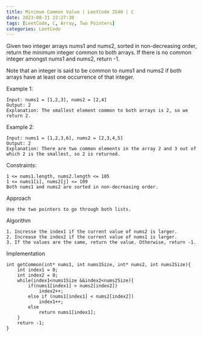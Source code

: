 ```yaml
---
title: Minimum Common Value | LeetCode 2540 | C
date: 2023-08-31 22:27:30
tags: [LeetCode, C, Array, Two Pointers]
categories: LeetCode
---
```


Given two integer arrays nums1 and nums2, sorted in non-decreasing order, return the minimum integer common to both arrays. If there is no common integer amongst nums1 and nums2, return -1.

Note that an integer is said to be common to nums1 and nums2 if both arrays have at least one occurrence of that integer.

Example 1:

```
Input: nums1 = [1,2,3], nums2 = [2,4]
Output: 2
Explanation: The smallest element common to both arrays is 2, so we return 2.
```

Example 2:

```
Input: nums1 = [1,2,3,6], nums2 = [2,3,4,5]
Output: 2
Explanation: There are two common elements in the array 2 and 3 out of which 2 is the smallest, so 2 is returned.
```

Constraints:

```
1 <= nums1.length, nums2.length <= 105
1 <= nums1[i], nums2[j] <= 109
Both nums1 and nums2 are sorted in non-decreasing order.
```

Approach

```
Use the two pointers to go through both lists.
```

Algorithm

```
1. Incresse the index1 if the current value of nums2 is larger. 
2. Increase the index2 if the current value of nums1 is larger.
3. If the values are the same, return the value. Otherwise, return -1.
```

Implementation

```
int getCommon(int* nums1, int nums1Size, int* nums2, int nums2Size){
    int index1 = 0;
    int index2 = 0;
    while(index1<nums1Size &&index2<nums2Size){
        if(nums1[index1] > nums2[index2])
            index2++;
        else if (nums1[index1] < nums2[index2])
            index1++;
        else
            return nums1[index1];
    }
    return -1;
}
```